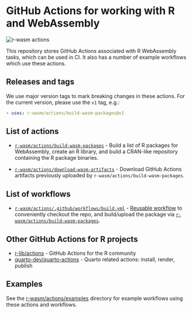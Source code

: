 # GitHub Actions for working with R and WebAssembly
![r-wasm actions](https://github.com/r-wasm/actions/actions/workflows/testing.yml/badge.svg)

This repository stores GitHub Actions associated with R WebAssembly tasks, which can be used in CI. It also has a number of example workflows which use these actions.

## Releases and tags

We use major version tags to mark breaking changes in these actions. For the current version, please use the `v1` tag, e.g.:

```yaml
- uses: r-wasm/actions/build-wasm-packages@v1
```

## List of actions

* [`r-wasm/actions/build-wasm-packages`](https://github.com/r-wasm/actions/tree/v1/build-wasm-packages) - Build a list of R packages for WebAssembly, create an R library, and build a CRAN-like repository containing the R package binaries.

* [`r-wasm/actions/download-wasm-artifacts`](https://github.com/r-wasm/actions/tree/v1/download-wasm-artifacts) - Download GitHub Actions artifacts previously uploaded by `r-wasm/actions/build-wasm-packages`.

## List of workflows

* [`r-wasm/actions/.github/workflows/build.yml`](https://github.com/r-wasm/actions/tree/v1/.github/workflows/build.yml) - [Reusable workflow](https://docs.github.com/en/actions/learn-github-actions/reusing-workflows) to conveniently checkout the repo, and build/upload the package via [`r-wasm/actions/build-wasm-packages`](https://github.com/r-wasm/actions/tree/v1/build-wasm-packages).

## Other GitHub Actions for R projects

* [r-lib/actions](https://github.com/r-lib/actions) - GitHub Actions for the R community
* [quarto-dev/quarto-actions](https://github.com/quarto-dev/quarto-actions) - Quarto related actions: install, render, publish

## Examples

See the [r-wasm/actions/examples](https://github.com/r-wasm/actions/tree/v1/examples) directory for example workflows using these actions and workflows.
